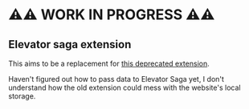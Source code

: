 # ⚠⚠ WORK IN PROGRESS ⚠⚠
## Elevator saga extension
This aims to be a replacement for [this deprecated extension](https://marketplace.visualstudio.com/items?itemName=rkostrzewski.elevator-saga&ssr=false#qna).

Haven't figured out how to pass data to Elevator Saga yet, I don't understand how the old extension could mess with the website's local storage.
